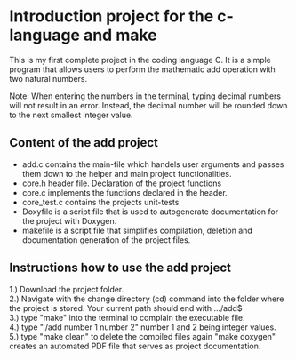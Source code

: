 Introduction project for the c-language and make
================================================
This is my first complete project in the coding language C. It is a simple program that allows users to perform the mathematic add operation with two natural numbers.  

Note: When entering the numbers in the terminal, typing decimal numbers will not result in an error. Instead, the decimal number will be rounded down to the next smallest integer value.  

## Content of the add project
* add.c contains the main-file which handels user arguments and passes them down to the helper and main project functionalities.
* core.h header file. Declaration of the project functions
* core.c implements the functions declared in the header.
* core_test.c contains the projects unit-tests
* Doxyfile is a script file that is used to autogenerate documentation for the project with Doxygen.
* makefile is a script file that simplifies compilation, deletion and documentation generation of the project files.

## Instructions how to use the add project

1.) Download the project folder.  
2.) Navigate with the change directory (cd) command into the folder where the project is stored. Your current path should end with .../add$  
3.) type "make" into the terminal to complain the executable file.  
4.) type "./add number 1 number 2" number 1 and 2 being integer values.  
5.) type "make clean" to delete the compiled files again "make doxygen" creates an automated PDF file that serves as project documentation.  

